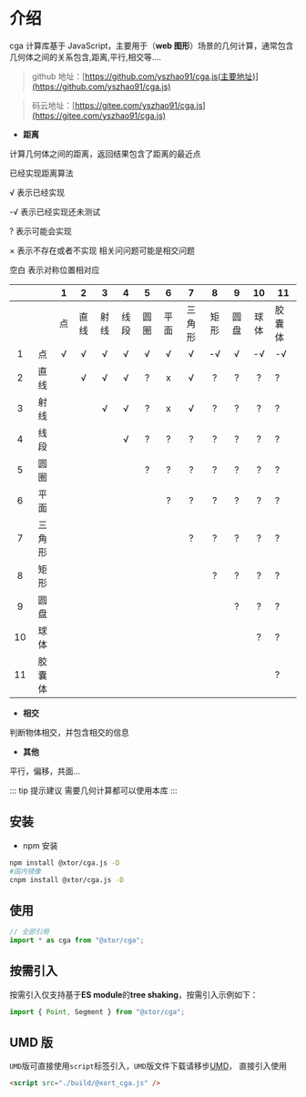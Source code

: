 # 介绍

cga 计算库基于 JavaScript，主要用于（**web 图形**）场景的几何计算，通常包含几何体之间的关系包含,距离,平行,相交等....

> github 地址：[https://github.com/yszhao91/cga.js(主要地址)](https://github.com/yszhao91/cga.js)

> 码云地址：[https://gitee.com/yszhao91/cga.js](https://gitee.com/yszhao91/cga.js)

- **距离**

计算几何体之间的距离，返回结果包含了距离的最近点

已经实现距离算法

√ 表示已经实现

-√ 表示已经实现还未测试

? 表示可能会实现

× 表示不存在或者不实现 相关问问题可能是相交问题

空白 表示对称位置相对应

|     |        |  1  |  2   |  3   |  4   |  5   |  6   |   7    |  8   |  9   |  10  | 11     |
| :-: | :----: | :-: | :--: | :--: | :--: | :--: | :--: | :----: | :--: | :--: | :--: | ------ |
|     |        | 点  | 直线 | 射线 | 线段 | 圆圈 | 平面 | 三角形 | 矩形 | 圆盘 | 球体 | 胶囊体 |
|  1  |   点   |  √  |  √   |  √   |  √   |  √   |  √   |   √    |  -√  |  √   |  -√  | -√     |
|  2  |  直线  |     |  √   |  √   |  √   |  ?   |  x   |   √    |  ?   |  ?   |  ?   | ?      |
|  3  |  射线  |     |      |  √   |  √   |  ?   |  x   |   √    |  ?   |  ?   |  ?   | ?      |
|  4  |  线段  |     |      |      |  √   |  ?   |  ?   |   ?    |  ?   |  ?   |  ?   | ?      |
|  5  |  圆圈  |     |      |      |      |  ?   |  ?   |   ?    |  ?   |  ?   |  ?   | ?      |
|  6  |  平面  |     |      |      |      |      |  ?   |   ?    |  ?   |  ?   |  ?   | ?      |
|  7  | 三角形 |     |      |      |      |      |      |   ?    |  ?   |  ?   |  ?   | ?      |
|  8  |  矩形  |     |      |      |      |      |      |        |  ?   |  ?   |  ?   | ?      |
|  9  |  圆盘  |     |      |      |      |      |      |        |      |  ?   |  ?   | ?      |
| 10  |  球体  |     |      |      |      |      |      |        |      |      |  ?   | ?      |
| 11  | 胶囊体 |     |      |      |      |      |      |        |      |      |      | ?      |

- **相交**

判断物体相交，并包含相交的信息

- **其他**

平行，偏移，共面...

::: tip 提示建议
需要几何计算都可以使用本库
:::

## 安装

- npm 安装

```sh
npm install @xtor/cga.js -D
#国内镜像
cnpm install @xtor/cga.js -D
```

<!-- - yarn 安装

```sh
yarn add @jiaminghi/data-view
``` -->

## 使用

```js
// 全部引用
import * as cga from "@xtor/cga";
```

## 按需引入

按需引入仅支持基于**ES module**的**tree shaking**，按需引入示例如下：

```js
import { Point, Segment } from "@xtor/cga";
```

## UMD 版

`UMD`版可直接使用`script`标签引入，`UMD`版文件下载请移步[UMD](https://github.com/yszhao91/cga.js/tree/master/build)， 直接引入使用

```html
<script src="./build/@xort_cga.js" />
```

<!--
<fold-box title="点击以展示/隐藏UMD版使用示例">
<<< @/docs/guide/umdExample.html
</fold-box> -->
